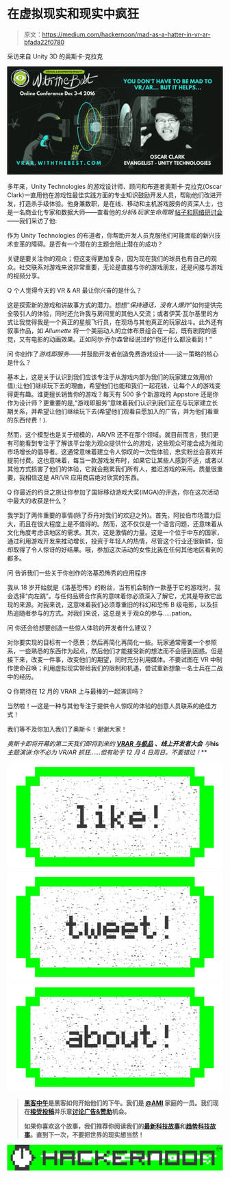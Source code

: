 # 在虚拟现实和现实中疯狂

> 原文：<https://medium.com/hackernoon/mad-as-a-hatter-in-vr-ar-bfada22f0780>

采访来自 Unity 3D 的奥斯卡·克拉克

![](img/93b786f9716737d2312d63019dfa634f.png)

多年来，Unity Technologies 的游戏设计师、顾问和布道者奥斯卡·克拉克(Oscar Clark)一直用他在游戏性最佳实践方面的专业知识鼓励开发人员，帮助他们改进开发，打造杀手级体验。他身兼数职，是在线、移动和主机游戏服务的资深人士，也是一名商业化专家和数据大师——查看他的*分析&玩家生命周期* [帖子和网络研讨会](https://blogs.unity3d.com/2016/05/03/analytics-the-player-lifecycle/)——我们采访了他:

作为 Unity Technologies 的布道者，你帮助开发人员克服他们可能面临的新兴技术变革的障碍。是否有一个潜在的主题会阻止潜在的成功？

关键是要关注你的观众；但这变得更加复杂，因为现在我们的球员也有自己的观众。社交联系对游戏来说非常重要，无论是直接与你的游戏朋友，还是间接与游戏的视频分享。

Q 个人觉得今天的 VR & AR 最让你兴奋的是什么？

这是探索新的游戏和讲故事方式的潜力。想想“*保持通话，没有人爆炸*”如何提供完全吸引人的体验，同时还允许我与房间里的其他人交流；或者伊芙·瓦尔基里的方式让我觉得我是一个真正的星舰飞行员，在现场与其他真正的玩家战斗。此外还有叙事作品，如 *Allumette* 将一个美丽动人的立体布景组合在一起，既有剧院的感觉，又有电影的动画效果。正如阿尔·乔尔森曾经说过的“你还什么都没看到！”

问 你创作了*游戏即服务*——并鼓励开发者创造免费游戏设计——这一策略的核心是什么？

基本上，这是关于认识到我们应该专注于从游戏内部为我们的玩家建立效用(价值);让他们继续玩下去的理由，希望他们也能和我们一起花钱，让每个人的游戏变得更有趣。谁更擅长销售你的游戏？每天有 500 多个新游戏的 Appstore 还是你作为设计师？更重要的是,“游戏即服务”意味着我们认识到我们正在与玩家建立长期关系，并希望让他们继续玩下去(希望他们观看自愿加入的广告，并为他们看重的东西付费！).

然而，这个模型也是关于规模的，AR/VR 还不在那个领域。就目前而言，我们更有可能看到专注于了解该平台能为观众提供什么的游戏，这些观众可能会成为推动市场增长的倡导者。这通常意味着建立令人惊叹的一次性体验，忠实粉丝会喜欢并提前付费。这也意味着，每当一款游戏发布时，如果它让某些人感到不适，或者以其他方式损害了他们的体验，它就会拖累我们所有人，推迟游戏的采用。质量很重要，我相信这是 AR/VR 应用商店绝对欣赏的东西。

Q 你最近的约旦之旅让你参加了国际移动游戏大奖(IMGA)的评选，你在这次活动中最大的收获是什么？

我学到了两件重要的事情(除了乔丹对我们的欢迎之外)。首先，阿拉伯市场潜力巨大，而且在很大程度上是不值得的。然而，这不仅仅是一个语言问题，还意味着从文化角度考虑该地区的需求。其次，这是激情的力量。这是一个位于中东的国家，通过利用游戏开发来推动增长，投资于年轻人的热情，尽管这个行业还很新鲜，但却取得了令人惊讶的好结果。哦，参加这次活动的女性比我在任何其他地区看到的都多。

问 告诉我们一些关于你创作的洛基恐怖秀的应用程序

我从 18 岁开始就是《洛基恐怖》的粉丝，当有机会制作一款基于它的游戏时，我会选择“向左跳”。与任何品牌合作真的意味着你必须深入了解它，尤其是导致它出现的来源。对我来说，这意味着我们必须尊重旧的科幻和恐怖 B 级电影，以及狂热追随者参与的方式。对我们来说，这总是关于观众的参与…..pation。

问 你还会给想要创造一些惊人体验的开发者什么建议？

对你要实现的目标有一个愿景；然后再简化再简化一些。玩家通常需要一个参照系，一些熟悉的东西作为起点，然后他们才能接受新的想法而不会感到困惑。但是接下来，改变一件事，改变他们的期望，同时充分利用媒体。不要试图在 VR 中制作使命召唤；利用虚拟现实带给我们的限制和机遇，尝试重新想象一名士兵在二战中的经历。

Q 你期待在 12 月的 VRAR 上与最棒的一起演讲吗？

当然啦！—这是一种与其他专注于提供令人惊叹的体验的创意人员联系的绝佳方式！

我们等不及你加入我们了奥斯卡！谢谢大家！

*奥斯卡即将开幕的第二天我们即将到来的* [***VRAR 与极品***](http://vrar.withthebest.com?utm_source=medium&utm_medium=post&utm_content=&utm_campaign=vrarwtb) ***、线上开发者大会*** *与***his***主题演讲:*你不必为 VR/AR 抓狂……但有助于 12 月 4 日周日*。不要错过！***

**[![](img/50ef4044ecd4e250b5d50f368b775d38.png)](http://bit.ly/HackernoonFB)****[![](img/979d9a46439d5aebbdcdca574e21dc81.png)](https://goo.gl/k7XYbx)****[![](img/2930ba6bd2c12218fdbbf7e02c8746ff.png)](https://goo.gl/4ofytp)**

> **[黑客中午](http://bit.ly/Hackernoon)是黑客如何开始他们的下午。我们是 [@AMI](http://bit.ly/atAMIatAMI) 家庭的一员。我们现在[接受投稿](http://bit.ly/hackernoonsubmission)并乐意[讨论广告&赞助](mailto:partners@amipublications.com)机会。**
> 
> **如果你喜欢这个故事，我们推荐你阅读我们的[最新科技故事](http://bit.ly/hackernoonlatestt)和[趋势科技故事](https://hackernoon.com/trending)。直到下一次，不要把世界的现实想当然！**

**[![](img/be0ca55ba73a573dce11effb2ee80d56.png)](https://goo.gl/Ahtev1)**